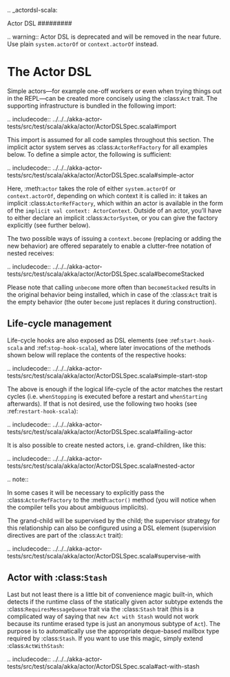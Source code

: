 .. _actordsl-scala:

Actor DSL
#########

.. warning::
  Actor DSL is deprecated and will be removed in the near future.
  Use plain ``system.actorOf`` or ``context.actorOf`` instead.

The Actor DSL
=============

Simple actors—for example one-off workers or even when trying things out in the
REPL—can be created more concisely using the :class:`Act` trait. The supporting
infrastructure is bundled in the following import:

.. includecode:: ../../../akka-actor-tests/src/test/scala/akka/actor/ActorDSLSpec.scala#import

This import is assumed for all code samples throughout this section. The
implicit actor system serves as :class:`ActorRefFactory` for all examples
below. To define a simple actor, the following is sufficient:

.. includecode:: ../../../akka-actor-tests/src/test/scala/akka/actor/ActorDSLSpec.scala#simple-actor

Here, :meth:`actor` takes the role of either ``system.actorOf`` or
``context.actorOf``, depending on which context it is called in: it takes an
implicit :class:`ActorRefFactory`, which within an actor is available in the
form of the ``implicit val context: ActorContext``. Outside of an actor, you’ll
have to either declare an implicit :class:`ActorSystem`, or you can give the
factory explicitly (see further below).

The two possible ways of issuing a ``context.become`` (replacing or adding the
new behavior) are offered separately to enable a clutter-free notation of
nested receives:

.. includecode:: ../../../akka-actor-tests/src/test/scala/akka/actor/ActorDSLSpec.scala#becomeStacked

Please note that calling ``unbecome`` more often than ``becomeStacked`` results
in the original behavior being installed, which in case of the :class:`Act`
trait is the empty behavior (the outer ``become`` just replaces it during
construction).

Life-cycle management
---------------------

Life-cycle hooks are also exposed as DSL elements (see :ref:`start-hook-scala` and :ref:`stop-hook-scala`), where later invocations of the methods shown below will replace the contents of the respective hooks:

.. includecode:: ../../../akka-actor-tests/src/test/scala/akka/actor/ActorDSLSpec.scala#simple-start-stop

The above is enough if the logical life-cycle of the actor matches the restart
cycles (i.e. ``whenStopping`` is executed before a restart and ``whenStarting``
afterwards). If that is not desired, use the following two hooks (see :ref:`restart-hook-scala`):

.. includecode:: ../../../akka-actor-tests/src/test/scala/akka/actor/ActorDSLSpec.scala#failing-actor

It is also possible to create nested actors, i.e. grand-children, like this:

.. includecode:: ../../../akka-actor-tests/src/test/scala/akka/actor/ActorDSLSpec.scala#nested-actor

.. note::

  In some cases it will be necessary to explicitly pass the
  :class:`ActorRefFactory` to the :meth:`actor()` method (you will notice when
  the compiler tells you about ambiguous implicits).

The grand-child will be supervised by the child; the supervisor strategy for
this relationship can also be configured using a DSL element (supervision
directives are part of the :class:`Act` trait):

.. includecode:: ../../../akka-actor-tests/src/test/scala/akka/actor/ActorDSLSpec.scala#supervise-with

Actor with :class:`Stash`
-------------------------

Last but not least there is a little bit of convenience magic built-in, which
detects if the runtime class of the statically given actor subtype extends the
:class:`RequiresMessageQueue` trait via the :class:`Stash` trait (this is a
complicated way of saying that ``new Act with Stash`` would not work because its
runtime erased type is just an anonymous subtype of ``Act``). The purpose is to
automatically use the appropriate deque-based mailbox type required by :class:`Stash`.
If you want to use this magic, simply extend :class:`ActWithStash`:

.. includecode:: ../../../akka-actor-tests/src/test/scala/akka/actor/ActorDSLSpec.scala#act-with-stash
